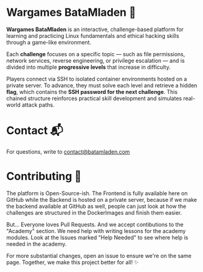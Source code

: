 # Wargames BataMladen 🚩

**Wargames BataMladen** is an interactive, challenge-based platform for learning and practicing Linux fundamentals and ethical hacking skills through a game-like environment.

Each **challenge** focuses on a specific topic — such as file permissions, network services, reverse engineering, or privilege escalation — and is divided into multiple **progressive levels** that increase in difficulty.

Players connect via SSH to isolated container environments hosted on a private server. To advance, they must solve each level and retrieve a hidden **flag**, which contains the **SSH password for the next challenge**. This chained structure reinforces practical skill development and simulates real-world attack paths.



# Contact 📬

For questions, write to [contact@batamladen.com](mailto:contact@batamladen.com)


# Contributing 🌟

The platform is Open-Source-ish. The Frontend is fully available here on GitHub while the Backend is hosted on a private server, 
because if we make the backend available at GitHub as well, people can just look at how the challenges are structured in the DockerImages and finish them easier.


But... Everyone loves Pull Requests. And we accept contibutions to the "Academy" section.
We need help with writing lessons for the academy modules.
Look at the Issues marked "Help Needed" to see where help is needed in the academy.

For more substantial changes, open an issue to ensure we're on the same page. Together, we make this project better for all! ✨

